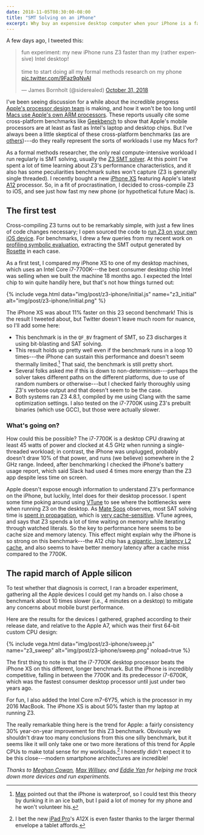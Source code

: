 ```yaml
---
date: 2018-11-05T08:30:00-08:00
title: "SMT Solving on an iPhone"
excerpt: Why buy an expensive desktop computer when your iPhone is a faster SMT solver?
---
```


A few days ago, I tweeted this:

<blockquote class="twitter-tweet"><p lang="en" dir="ltr">fun experiment: my new iPhone runs Z3 faster than my (rather expensive) Intel desktop!<br><br>time to start doing all my formal methods research on my phone <a href="https://t.co/9Faz9qNvAI">pic.twitter.com/9Faz9qNvAI</a></p>&mdash; James Bornholt (@siderealed) <a href="https://twitter.com/siderealed/status/1057682481334218752?ref_src=twsrc%5Etfw">October 31, 2018</a></blockquote> <script async src="https://platform.twitter.com/widgets.js" charset="utf-8"></script>

I've been seeing discussion for a while about the incredible progress
[Apple's processor design team][bb1] is making,
and how it won't be too long until [Macs use Apple's own ARM processors][bb2].
These reports usually cite some cross-platform benchmarks
like [Geekbench][] to show that Apple's mobile processors
are at least as fast as Intel's laptop and desktop chips.
But I've always been a little skeptical
of these cross-platform benchmarks
(as are [others][linus])---do they really represent
the sorts of workloads I use my Macs for?

As a formal methods researcher,
the only real compute-intensive workload I run regularly
is SMT solving, usually the [Z3 SMT solver][z3].
At this point I've spent a lot of time
learning about Z3's performance characteristics,
and it also has some peculiarities benchmark suites won't capture
(Z3 is generally single threaded).
I recently bought a new [iPhone XS][]
featuring Apple's latest [A12][] processor.
So, in a fit of procrastination,
I decided to cross-compile Z3 to iOS,
and see just how fast my new phone (or hypothetical future Mac) is.

## The first test

Cross-compiling Z3 turns out to be remarkably simple,
with just a few lines of code changes necessary;
I open sourced the code to [run Z3 on your own iOS device][gh].
For benchmarks, I drew a few queries
from my recent work on [profiling symbolic evaluation][sympro],
extracting the SMT output generated by [Rosette][] in each case.

As a first test, I compared my iPhone XS
to one of my desktop machines, which uses an Intel Core i7-7700K---the best
consumer desktop chip Intel was selling when we built the machine 18 months ago.
I expected the Intel chip to win quite handily here,
but that's not how things turned out:

{% include vega.html data="img/post/z3-iphone/initial.js" name="z3_initial" alt="img/post/z3-iphone/initial.png" %}

The iPhone XS was about 11% faster on this 23 second benchmark!
This is the result I tweeted about,
but Twitter doesn't leave much room for nuance,
so I'll add some here:

- This benchmark is in the `QF_BV` fragment of SMT,
  so Z3 discharges it using bit-blasting and SAT solving.
- This result holds up pretty well
  even if the benchmark runs in a loop 10 times---the iPhone
  can sustain this performance and doesn't seem thermally limited.[^water]
  That said, the benchmark is still pretty short.
- Several folks asked me if this is down to non-determinism---perhaps
  the solver takes different paths on the different platforms,
  due to use of random numbers or otherwise---but I checked
  fairly thoroughly using Z3's verbose output and that doesn't seem to be the case.
- Both systems ran Z3 4.8.1, compiled by me using Clang with the same
  optimization settings.
  I also tested on the i7-7700K using Z3's prebuilt binaries (which use GCC),
  but those were actually slower.


### What's going on?

How could this be possible?
The i7-7700K is a desktop CPU drawing at least 45 watts of power
and clocked at 4.5 GHz
when running a single-threaded workload;
in contrast, the iPhone was unplugged, probably doesn't draw 10% of that power,
and runs (we believe) somewhere in the 2 GHz range.
Indeed, after benchmarking I checked the iPhone's battery usage report,
which said Slack had used 4 times more energy than the Z3 app
despite less time on screen.

Apple doesn't expose enough information to understand Z3's performance on the iPhone,
but luckily, Intel does for their desktop processor.
I spent some time poking around using [VTune][]
to see where the bottlenecks were when running Z3 on the desktop.
As [Mate Soos][ms] observes,
most SAT solving time is [spent in propagation][ms1],
which is [very cache-sensitive][ms2].
VTune agrees, and says that Z3 spends a lot of time
waiting on memory
while iterating through watched literals.
So the key to performance here seems to be
cache size and memory latency.
This effect might explain why the iPhone is so strong on this benchmark---the A12 chip
has [a gigantic, low latency L2 cache][anand],
and also seems to have better memory latency after a cache miss compared to the 7700K.


## The rapid march of Apple silicon

To test whether that diagnosis is correct,
I ran a broader experiment,
gathering all the Apple devices I could get my hands on.
I also chose a benchmark about 10 times slower (i.e., 4 minutes on a desktop)
to mitigate any concerns about mobile burst performance.

Here are the results for the devices I gathered,
graphed according to their release date,
and relative to the Apple A7,
which was their first 64-bit custom CPU design:

{% include vega.html data="img/post/z3-iphone/sweep.js" name="z3_sweep" alt="img/post/z3-iphone/sweep.png" noload=true %}

The first thing to note is that the i7-7700K desktop processor
beats the iPhone XS on this different, longer benchmark.
But the iPhone is incredibly competitive, falling in between
the 7700K and its predecessor i7-6700K,
which was the fastest consumer desktop processor until just under two years ago.

For fun, I also added the Intel Core m7-6Y75,
which is the processor in my 2016 MacBook.
The iPhone XS is about 50% faster than my laptop at running Z3.

The really remarkable thing here is the trend for Apple: a fairly
consistency 30% year-on-year improvement for this Z3 benchmark.
Obviously we shouldn't draw too many conclusions from this one silly benchmark,
but it seems like it will only take one or two more iterations of this trend
for Apple CPUs to make total sense for my workloads.[^ipad]
I honestly didn't expect it to be this close---modern smartphone architectures
are incredible!

*Thanks to [Meghan Cowan][], [Max Willsey][], and [Eddie Yan][] for helping me track down more devices and run experiments.*

[^water]: [Max](https://mwillsey.com) pointed out that the iPhone is waterproof, so I could test this theory by dunking it in an ice bath, but I paid a lot of money for my phone and he won't volunteer his.
[^ipad]: I bet the new [iPad Pro](https://www.apple.com/ipad-pro/)'s A12X is even faster thanks to the larger thermal envelope a tablet affords.

[bb1]: https://www.bloomberg.com/graphics/2018-apple-custom-chips/
[bb2]: https://www.bloomberg.com/news/articles/2018-04-02/apple-is-said-to-plan-move-from-intel-to-own-mac-chips-from-2020/
[geekbench]: https://www.geekbench.com/
[linus]: https://www.realworldtech.com/forum/?threadid=136526&curpostid=136666
[z3]: https://github.com/z3prover/z3
[iPhone XS]: https://www.apple.com/iphone-xs/
[A12]: https://en.wikipedia.org/wiki/Apple_A12
[gh]: https://github.com/jamesbornholt/z3-ios
[sympro]: https://unsat.cs.washington.edu/projects/sympro
[rosette]: https://emina.github.io/rosette
[vtune]: https://software.intel.com/en-us/vtune
[ms]: https://www.msoos.org/
[ms1]: https://www.msoos.org/2010/07/propagating-faster/
[ms2]: https://www.msoos.org/2010/04/optimisations/
[anand]: https://www.anandtech.com/show/13392/the-iphone-xs-xs-max-review-unveiling-the-silicon-secrets/3
[Meghan Cowan]: https://cowanmeg.github.io/
[Max Willsey]: https://mwillsey.com/
[Eddie Yan]: https://homes.cs.washington.edu/~eqy/